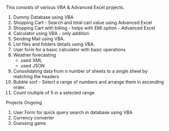 
This consists of various VBA & Advanced Excel projects.

1. Dummy Database using VBA
2. Shopping Cart - Search and total cart value using Advanced Excel
3. Shopping Cart with billing - helps with EMI option - Advanced Excel
4. Calculator using VBA - only addition
5. Sending Mail using VBA.
6. List files and folders details using VBA.
7. User form for a basic calculator with basic operations
8. Weather forecasting
    -  used XML
    -  used JSON 
9. Consolidating data from n number of sheets to a single sheet by matching the headers
10. Bubble sort - Select a range of numbers and arrange them in ascending order.
11. Count multiple of 5 in a selected range

Projects Ongoing 

1. User Form for quick query search in database using VBA
2. Currency converter
3. Guessing game
